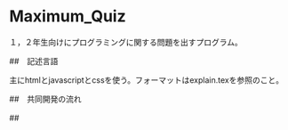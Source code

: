 # Maximum_Quiz

１，２年生向けにプログラミングに関する問題を出すプログラム。

##　記述言語

主にhtmlとjavascriptとcssを使う。フォーマットはexplain.texを参照のこと。

##　共同開発の流れ


##　

